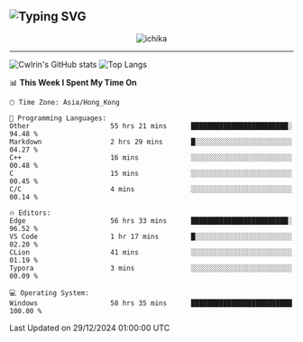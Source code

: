 ![Typing SVG](https://readme-typing-svg.demolab.com?font=Jost&size=24&pause=1000&color=7799EE&vCenter=true&multiline=true&random=false&width=435&height=100&lines=Hi+there;I'm+Sakurakouji+Nanaha;You+can+also+tell+me+Cwlrin%E2%98%86)
---
<p align="center">
  <img src="https://image.cwlrin.wiki/images/2024/11/09/1000015899.md.png" alt="ichika" border="0" />
</p>

---
![Cwlrin's GitHub stats](https://github-readme-stats.vercel.app/api?username=cwlrin&show_icons=true&theme=buefy)
![Top Langs](https://github-readme-stats.vercel.app/api/top-langs/?username=cwlrin&layout=compact&hide=html,css)

<!--START_SECTION:waka-->
📊 **This Week I Spent My Time On** 

```text
🕑︎ Time Zone: Asia/Hong_Kong

💬 Programming Languages: 
Other                    55 hrs 21 mins      ████████████████████████░   94.48 % 
Markdown                 2 hrs 29 mins       █░░░░░░░░░░░░░░░░░░░░░░░░   04.27 % 
C++                      16 mins             ░░░░░░░░░░░░░░░░░░░░░░░░░   00.48 % 
C                        15 mins             ░░░░░░░░░░░░░░░░░░░░░░░░░   00.45 % 
C/C                      4 mins              ░░░░░░░░░░░░░░░░░░░░░░░░░   00.14 % 

🔥 Editors: 
Edge                     56 hrs 33 mins      ████████████████████████░   96.52 % 
VS Code                  1 hr 17 mins        █░░░░░░░░░░░░░░░░░░░░░░░░   02.20 % 
CLion                    41 mins             ░░░░░░░░░░░░░░░░░░░░░░░░░   01.19 % 
Typora                   3 mins              ░░░░░░░░░░░░░░░░░░░░░░░░░   00.09 % 

💻 Operating System: 
Windows                  58 hrs 35 mins      █████████████████████████   100.00 % 
```


 Last Updated on 29/12/2024 01:00:00 UTC
<!--END_SECTION:waka-->

